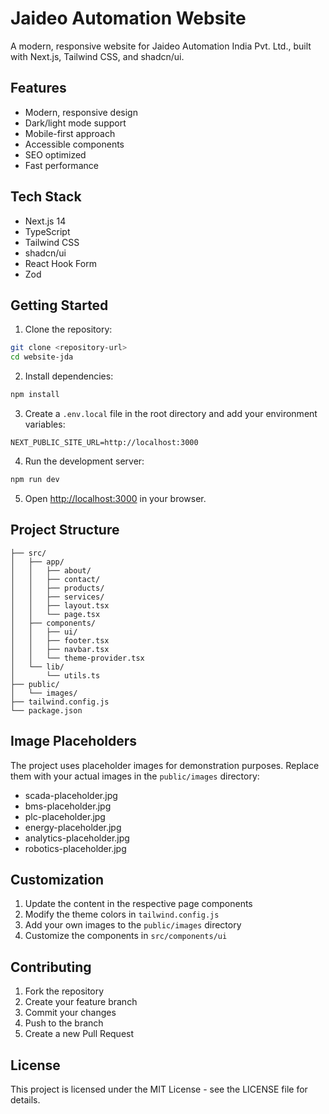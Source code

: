 # Jaideo Automation Website

A modern, responsive website for Jaideo Automation India Pvt. Ltd., built with Next.js, Tailwind CSS, and shadcn/ui.

## Features

- Modern, responsive design
- Dark/light mode support
- Mobile-first approach
- Accessible components
- SEO optimized
- Fast performance

## Tech Stack

- Next.js 14
- TypeScript
- Tailwind CSS
- shadcn/ui
- React Hook Form
- Zod

## Getting Started

1. Clone the repository:

```bash
git clone <repository-url>
cd website-jda
```

2. Install dependencies:

```bash
npm install
```

3. Create a `.env.local` file in the root directory and add your environment variables:

```env
NEXT_PUBLIC_SITE_URL=http://localhost:3000
```

4. Run the development server:

```bash
npm run dev
```

5. Open [http://localhost:3000](http://localhost:3000) in your browser.

## Project Structure

```
├── src/
│   ├── app/
│   │   ├── about/
│   │   ├── contact/
│   │   ├── products/
│   │   ├── services/
│   │   ├── layout.tsx
│   │   └── page.tsx
│   ├── components/
│   │   ├── ui/
│   │   ├── footer.tsx
│   │   ├── navbar.tsx
│   │   └── theme-provider.tsx
│   └── lib/
│       └── utils.ts
├── public/
│   └── images/
├── tailwind.config.js
└── package.json
```

## Image Placeholders

The project uses placeholder images for demonstration purposes. Replace them with your actual images in the `public/images` directory:

- scada-placeholder.jpg
- bms-placeholder.jpg
- plc-placeholder.jpg
- energy-placeholder.jpg
- analytics-placeholder.jpg
- robotics-placeholder.jpg

## Customization

1. Update the content in the respective page components
2. Modify the theme colors in `tailwind.config.js`
3. Add your own images to the `public/images` directory
4. Customize the components in `src/components/ui`

## Contributing

1. Fork the repository
2. Create your feature branch
3. Commit your changes
4. Push to the branch
5. Create a new Pull Request

## License

This project is licensed under the MIT License - see the LICENSE file for details.
